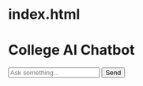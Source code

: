 # index.html
<!DOCTYPE html>
<html>
<head>
    <title>College AI Chatbot</title>
    <script>
        async function sendMessage() {
            let userMessage = document.getElementById("userInput").value;
            let response = await fetch("https://api-inference.huggingface.co/models/microsoft/DialoGPT-medium", {
                method: "POST",
                headers: { "Content-Type": "application/json" },
                body: JSON.stringify({ inputs: userMessage })
            });
            let data = await response.json();
            document.getElementById("chatbox").innerHTML += "<p><b>You:</b> " + userMessage + "</p>";
            document.getElementById("chatbox").innerHTML += "<p><b>Bot:</b> " + data[0]["generated_text"] + "</p>";
        }
    </script>
</head>
<body>
    <h1>College AI Chatbot</h1>
    <div id="chatbox"></div>
    <input type="text" id="userInput" placeholder="Ask something..." />
    <button onclick="sendMessage()">Send</button>
</body>
</html>
